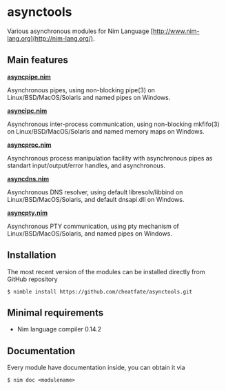 # asynctools
Various asynchronous modules for Nim Language [http://www.nim-lang.org](http://nim-lang.org/).

## Main features

[**asyncpipe.nim**](asynctools/asyncpipe.nim)

Asynchronous pipes, using non-blocking pipe(3) on Linux/BSD/MacOS/Solaris and named pipes on Windows.

[**asyncipc.nim**](asynctools/asyncipc.nim)

Asynchronous inter-process communication, using non-blocking mkfifo(3) on Linux/BSD/MacOS/Solaris and named memory maps on Windows.

[**asyncproc.nim**](asynctools/asyncproc.nim)

Asynchronous process manipulation facility with asynchronous pipes as standart input/output/error handles, and asynchronous.

[**asyncdns.nim**](asynctools/asyncdns.nim)

Asynchronous DNS resolver, using default libresolv/libbind on Linux/BSD/MacOS/Solaris, and default dnsapi.dll on Windows.

[**asyncpty.nim**](asynctools/asyncpty.nim)

Asynchronous PTY communication, using pty mechanism of Linux/BSD/MacOS/Solaris, and named pipes on Windows.

## Installation

The most recent version of the modules can be installed directly from GitHub repository

```
$ nimble install https://github.com/cheatfate/asynctools.git
```

## Minimal requirements

- Nim language compiler 0.14.2

## Documentation

Every module have documentation inside, you can obtain it via

```
$ nim doc <modulename>
```
